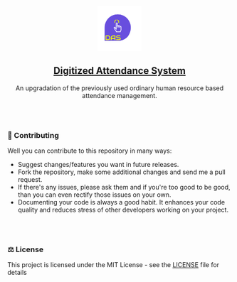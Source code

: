 <br/>

<p align="center">
  <img width="20%" src="public/assets/das.png" alt="Me">
</p>

<h2 align="center">
<a href="#" rel="noopener" target="_blank">Digitized Attendance System</a>
</h2>

<p align="center">
  An upgradation of the previously used ordinary human resource based attendance management.
</p>

<br/>
<br/>

### 🤝 Contributing

Well you can contribute to this repository in many ways:
-  Suggest changes/features you want in future releases.
-  Fork the repository, make some additional changes and send me a pull request. 
-  If there's any issues, please ask them and if you're too good to be good, than you can even rectify those issues on your own.
-  Documenting your code is always a good habit. It enhances your code quality and reduces stress of other developers working on your project.

<br/>
<br/>

### ⚖️ License

This project is licensed under the MIT License - see the [LICENSE](../blob/main/LICENSE) file for details